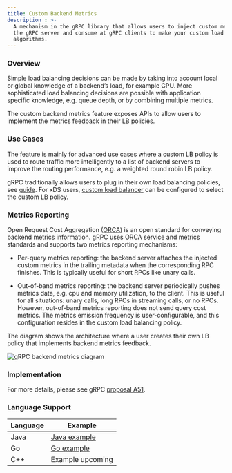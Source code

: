 ```yaml
---
title: Custom Backend Metrics
description : >-
  A mechanism in the gRPC library that allows users to inject custom metrics at
  the gRPC server and consume at gRPC clients to make your custom load balancing
  algorithms.
---
```



### Overview
Simple load balancing decisions can be made by taking into account local or
global knowledge of a backend’s load, for example CPU. More sophisticated
load balancing decisions are possible with application specific knowledge, e.g.
queue depth, or by combining multiple metrics.

The custom backend metrics feature exposes APIs to allow users to implement
the metrics feedback in their LB policies.

### Use Cases
The feature is mainly for advanced use cases where a custom LB policy is used
to route traffic more intelligently to a list of backend servers to improve the
routing performance, e.g. a weighted round robin LB policy.

gRPC traditionally allows users to plug in their own load balancing policies,
see [guide][custom load balancing guide]. For xDS users, [custom load balancer]
can be configured to select the custom LB policy.

### Metrics Reporting
Open Request Cost Aggregation ([ORCA]) is an open standard for conveying backend
metrics information. gRPC uses ORCA service and metrics standards
and supports two metrics reporting mechanisms:

* Per-query metrics reporting: the backend server attaches the injected custom
metrics in the trailing metadata when the corresponding RPC finishes. This is
typically useful for short RPCs like unary calls.


* Out-of-band metrics reporting: the backend server periodically pushes metrics
data, e.g. cpu and memory utilization, to the client. This is useful for all
situations: unary calls, long RPCs in streaming calls, or no RPCs. However,
out-of-band metrics reporting does not send query cost metrics. The metrics
emission frequency is user-configurable, and this configuration resides in the
custom load balancing policy.

The diagram shows the architecture where a user creates their own LB policy
that implements backend metrics feedback.


![gRPC backend metrics diagram](/img/backend_metrics.svg)


### Implementation

For more details, please see gRPC [proposal A51].


### Language Support

| Language | Example          |
|----------|------------------|
| Java     | [Java example]   |
| Go       | [Go example]     |
| C++      | Example upcoming |

[proposal A51]: https://github.com/grpc/proposal/blob/master/A51-custom-backend-metrics.md
[ORCA]: https://github.com/cncf/xds/blob/main/xds/data/orca/v3/orca_load_report.proto
[Java example]: https://github.com/grpc/grpc-java/tree/master/examples/example-orca
[Go example]: https://github.com/grpc/grpc-go/tree/master/examples/features/orca
[custom load balancing guide]: /docs/guides/custom-load-balancing/
[custom load balancer]: https://github.com/grpc/proposal/blob/master/A52-xds-custom-lb-policies.md
